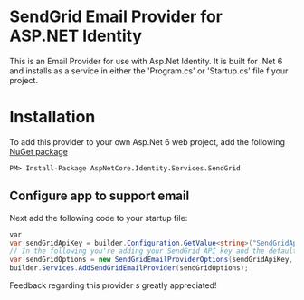 # SendGrid Email Provider for ASP.NET Identity

This is an Email Provider for use with Asp.Net Identity. It is built for .Net 6 and installs as a service in either the 'Program.cs' or 'Startup.cs' file f your project.

# Installation

To add this provider to your own Asp.Net 6 web project, add the following [NuGet package](https://www.nuget.org/packages/AspNetCore.Identity.Services.SendGrid)

```shell
PM> Install-Package AspNetCore.Identity.Services.SendGrid
```
## Configure app to support email

Next add the following code to your startup file:

```csharp
var 
var sendGridApiKey = builder.Configuration.GetValue<string>("SendGridApiKey");
// In the following you're adding your SendGrid API key and the default "From" email address.
var sendGridOptions = new SendGridEmailProviderOptions(sendGridApiKey, "your@emailaddress.com");
builder.Services.AddSendGridEmailProvider(sendGridOptions);
```

Feedback regarding this provider s greatly appreciated!
